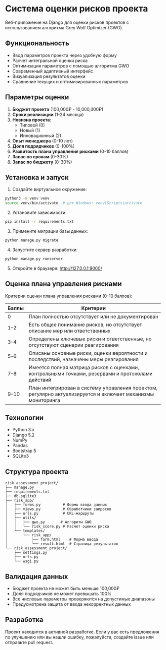 # Система оценки рисков проекта

Веб-приложение на Django для оценки рисков проектов с использованием алгоритма Grey Wolf Optimizer (GWO).

## Функциональность

- Ввод параметров проекта через удобную форму
- Расчет интегральной оценки риска
- Оптимизация параметров с помощью алгоритма GWO
- Современный адаптивный интерфейс
- Визуализация результатов оценки
- Сравнение текущих и оптимизированных параметров

## Параметры оценки

1. **Бюджет проекта** (100,000₽ - 10,000,000₽)
2. **Сроки реализации** (1-24 месяца)
3. **Новизна проекта**:
   - Типовой (0)
   - Новый (1)
   - Инновационный (2)
4. **Опыт менеджера** (0-10 лет)
5. **Доля подрядчиков** (0-100%)
6. **Развитость плана управления рисками** (0-10 баллов)
7. **Запас по срокам** (0-30%)
8. **Запас по бюджету** (0-30%)

## Установка и запуск

1. Создайте виртуальное окружение:
```bash
python3 -m venv venv
source venv/bin/activate  # для Windows: venv\Scripts\activate
```

2. Установите зависимости:
```bash
pip install -r requirements.txt
```

3. Примените миграции базы данных:
```bash
python manage.py migrate
```

4. Запустите сервер разработки:
```bash
python manage.py runserver
```

5. Откройте в браузере: http://127.0.0.1:8000/

## Оценка плана управления рисками

Критерии оценки плана управления рисками (0-10 баллов):

| Баллы | Критерии |
|-------|----------|
| 0 | План полностью отсутствует или не документирован |
| 1–2 | Есть общее понимание рисков, но отсутствует описание мер или ответственных |
| 3–4 | Определены ключевые риски и ответственные, но отсутствуют сценарии реагирования |
| 5–6 | Описаны основные риски, оценки вероятности и последствий, назначены меры реагирования |
| 7–8 | Имеется полная матрица рисков с оценками, контрольными точками, резервами и протоколами действий |
| 9–10 | План интегрирован в систему управления проектом, регулярно актуализируется и включает механизмы мониторинга |

## Технологии

- Python 3.x
- Django 5.2
- NumPy
- Pandas
- Bootstrap 5
- SQLite3

## Структура проекта

```
risk_assessment_project/
├── manage.py
├── requirements.txt
├── db.sqlite3
├── risk_app/
│   ├── forms.py          # Формы ввода данных
│   ├── views.py          # Обработчики запросов
│   ├── urls.py           # URL-маршруты
│   ├── utils/
│   │   ├── gwo.py       # Алгоритм GWO
│   │   └── risk_score.py # Расчет оценки риска
│   └── templates/
│       └── risk_app/
│           ├── form.html    # Форма ввода
│           └── result.html  # Страница результатов
└── risk_assessment_project/
    ├── settings.py
    ├── urls.py
    └── wsgi.py
```

## Валидация данных

- Бюджет проекта не может быть меньше 100,000₽
- Доля подрядчиков не может превышать 100%
- Все числовые параметры проверяются на допустимые диапазоны
- Предусмотрена защита от ввода некорректных данных

## Разработка

Проект находится в активной разработке. Если у вас есть предложения по улучшению или вы нашли ошибку, пожалуйста, создайте issue или отправьте pull request.
